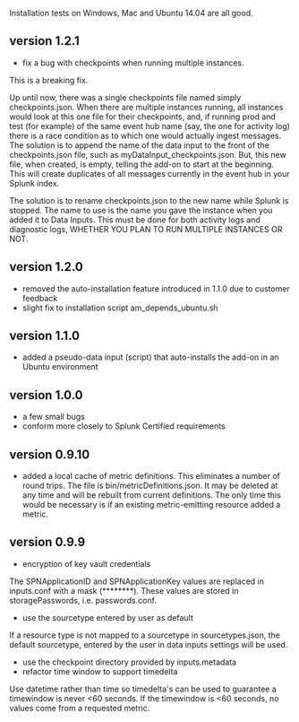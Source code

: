 Installation tests on Windows, Mac and Ubuntu 14.04 are all good.

## version 1.2.1
* fix a bug with checkpoints when running multiple instances. 

This is a breaking fix. 

Up until now, there was a single checkpoints file named simply checkpoints.json. When there are multiple instances running, all instances would look at this one file for their checkpoints, and, if running prod and test (for example) of the same event hub name (say, the one for activity log) there is a race condition as to which one would actually ingest messages. The solution is to append the name of the data input to the front of the checkpoints.json file, such as myDataInput_checkpoints.json. But, this new file, when created, is empty, telling the add-on to start at the beginning. This will create duplicates of all messages currently in the event hub in your Splunk index. 

The solution is to rename checkpoints.json to the new name while Splunk is stopped. The name to use is the name you gave the instance when you added it to Data Inputs. This must be done for both activity logs and diagnostic logs, WHETHER YOU PLAN TO RUN MULTIPLE INSTANCES OR NOT.

## version 1.2.0
* removed the auto-installation feature introduced in 1.1.0 due to customer feedback
* slight fix to installation script am_depends_ubuntu.sh

## version 1.1.0
* added a pseudo-data input (script) that auto-installs the add-on in an Ubuntu environment

## version 1.0.0
* a few small bugs
* conform more closely to Splunk Certified requirements

## version 0.9.10
* added a local cache of metric definitions. This eliminates a number of round trips. The file is bin/metricDefinitions.json. It may be deleted at any time and will be rebuilt from current definitions. The only time this would be necessary is if an existing metric-emitting resource added a metric.

## version 0.9.9
* encryption of key vault credentials

The SPNApplicationID and SPNApplicationKey values are replaced in inputs.conf with a mask (********). These values are stored in storagePasswords, i.e. passwords.conf. 
* use the sourcetype entered by user as default

If a resource type is not mapped to a sourcetype in sourcetypes.json, the default sourcetype, entered by the user in data inputs settings will be used.
* use the checkpoint directory provided by inputs.metadata
* refactor time window to support timedelta

Use datetime rather than time so timedelta's can be used to guarantee a timewindow is never <60 seconds. If the timewindow is <60 seconds, no values come from a requested metric.
